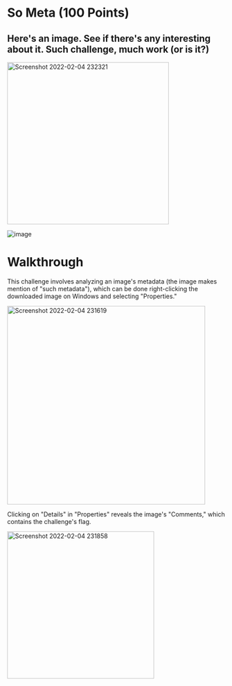 # So Meta (100 Points)
## Here's an image. See if there's any interesting about it. Such challenge, much work (or is it?)

<img width="373" alt="Screenshot 2022-02-04 232321" src="https://user-images.githubusercontent.com/99063625/152629872-730be1b0-c9a1-4c59-8dbe-0eae74d5310d.png">

![image](https://user-images.githubusercontent.com/99063625/152629604-e0f6cd55-69ef-41e3-9ec9-f87ee000a12a.jpg)

# Walkthrough
This challenge involves analyzing an image's metadata (the image makes mention of "such metadata"), which can be done right-clicking the downloaded image on Windows and selecting "Properties."

<img width="457" alt="Screenshot 2022-02-04 231619" src="https://user-images.githubusercontent.com/99063625/152630187-fe9a37c8-be4c-4941-a865-6afb7284b5cf.png">

Clicking on "Details" in "Properties" reveals the image's "Comments," which contains the challenge's flag.

<img width="339" alt="Screenshot 2022-02-04 231858" src="https://user-images.githubusercontent.com/99063625/152630189-3c15df1d-37c5-4793-8e42-9fa31527e887.png">
